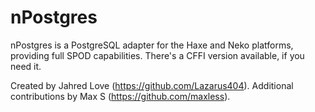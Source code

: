 # nPostgres

nPostgres is a PostgreSQL adapter for the Haxe and Neko platforms, providing full SPOD capabilities. There's a CFFI version available, if you need it.

Created by Jahred Love (https://github.com/Lazarus404).
Additional contributions by Max S (https://github.com/maxless).
